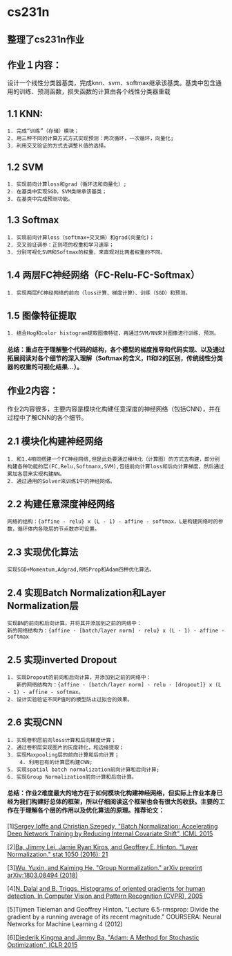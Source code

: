
# cs231n
## 整理了cs231n作业
## 作业１内容：
设计一个线性分类器基类，完成knn、svm、softmax继承该基类。基类中包含通用的训练、预测函数，损失函数的计算由各个线性分类器重载
　

##  1.1 KNN:
    1. 完成“训练”（存储）模块；
    2. 用三种不同的计算方式方式实现预测：两次循环，一次循环，向量化;
    3. 利用交叉验证的方式去调整Ｋ值的选择。
##  1.2 SVM
    1. 实现前向计算loss和grad（循环法和向量化）;
    2. 在基类中实现SGD，SVM类继承该基类；
    3. 在基类中完成预测功能。
## 1.3 Softmax
    1. 实现前向计算loss（softmax+交叉熵）和grad(向量化)；
    2. 交叉验证调参：正则项的权重和学习速率；
    3. 分别可视化SVM和Softmax的权重，来直观对比两者权重的不同。
## 1.4 两层FC神经网络（FC-Relu-FC-Softmax）
    1. 实现两层FC神经网络的前向（loss计算、梯度计算）、训练（SGD）和预测。
## 1.5 图像特征提取
    1. 结合Hog和color histogram提取图像特征，再通过SVM/NN来对图像进行训练、预测。

#### 总结：重点在于理解整个代码的结构，各个模型的梯度推导和代码实现、以及通过拓展阅读对各个细节的深入理解（Softmax的含义，l1和l2的区别，传统线性分类器的权重的可视化结果...）。

## 作业2内容：
作业2内容很多，主要内容是模块化构建任意深度的神经网络（包括CNN），并在过程中了解CNN的各个细节。	
##   2.1 模块化构建神经网络
	1. 和1.4相同搭建一个FC神经网络,但是此处要通过模块化（计算图）的方式去构建，即分别构建各种功能的层(FC,Relu,Softmanx,SVM),包括前向计算loss和后向计算梯度，然后通过累加各层来实现构建NN。
	2. 通过通用的Solver来训练1中的神经网络。
##   2.2 构建任意深度神经网络
	网络的结构：{affine - relu} x (L - 1) - affine - softmax，L是构建网络时的参数，循环体内各隐层的节点数亦可设置。 

##   2.3 实现优化算法
    实现SGD+Momentum,Adgrad,RMSProp和Adam四种优化算法。
##   2.4 实现Batch Normalization和Layer Normalization层
    实现BN的前向和后向计算，并将其并添加到之前的网络中：
    新的网络结构为：{affine - [batch/layer norm] - relu} x (L - 1) - affine - softmax
##   2.5 实现inverted Dropout
	1. 实现Dropout的前向和后向计算，并添加到之前的网络中：
	   新的网络结构为：{affine - [batch/layer norm] - relu - [dropout]} x (L - 1) - affine - softmax。
	2. 设计实验验证不同P值时的模型防止过拟合的效果。
##  2.6 实现CNN
	1. 实现卷积层前向loss计算和后向梯度计算；
	2. 通过卷积层实现图片的灰度转化，和边缘提取；
	3. 实现Maxpooling层的前向计算和后向计算；
        4. 利用已有的计算层构建CNN;
	5. 实现spatial batch normalization前向计算和后向计算;
	6. 实现Group Normalization前向计算和后向计算。
#### 总结：作业2难度最大的地方在于如何模块化构建神经网络，但实际上作业本身已经为我们构建好总体的框架，所以仔细阅读这个框架也会有很大的收获。主要的工作在于理解各个层的作用以及优化算法的原理。推荐论文：

[1][Sergey Ioffe and Christian Szegedy, "Batch Normalization: Accelerating Deep Network Training by Reducing Internal Covariate Shift", ICML 2015](https://arxiv.org/abs/1502.03167)

[2][Ba, Jimmy Lei, Jamie Ryan Kiros, and Geoffrey E. Hinton. "Layer Normalization." stat 1050 (2016): 21](https://arxiv.org/pdf/1607.06450.pdf)

[3][Wu, Yuxin, and Kaiming He. "Group Normalization." arXiv preprint arXiv:1803.08494 (2018)](https://arxiv.org/abs/1803.08494)

[4][N. Dalal and B. Triggs. Histograms of oriented gradients for human detection. In Computer Vision and Pattern Recognition (CVPR), 2005](https://ieeexplore.ieee.org/abstract/document/1467360/)

[5]Tijmen Tieleman and Geoffrey Hinton. "Lecture 6.5-rmsprop: Divide the gradient by a running average of its recent magnitude." COURSERA: Neural Networks for Machine Learning 4 (2012)

[6][Diederik Kingma and Jimmy Ba, "Adam: A Method for Stochastic Optimization", ICLR 2015](https://arxiv.org/abs/1412.6980)

            
